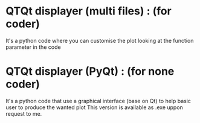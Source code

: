 # QTQt displayer (multi files) : (for coder)
It's a python code where you can customise the plot looking at the function parameter in the code

# QTQt displayer (PyQt) : (for none coder)
It's a python code that use a graphical interface (base on Qt) to help basic user to produce the wanted plot
This version is available as .exe uppon request to me.
